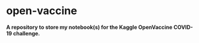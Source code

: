 # open-vaccine

**A repository to store my notebook(s) for the Kaggle OpenVaccine COVID-19 challenge.**
